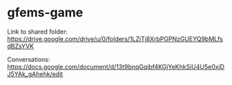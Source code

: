 # gfems-game

Link to shared folder:
https://drive.google.com/drive/u/0/folders/1LZjTj8XrbPGPNzGUEYQ9bMLfsdBZsYVK

Conversations:
https://docs.google.com/document/d/13t9bnqGqibf4KGjYeKhkSiU4U5e0xjDJ5YAk_gAhehk/edit